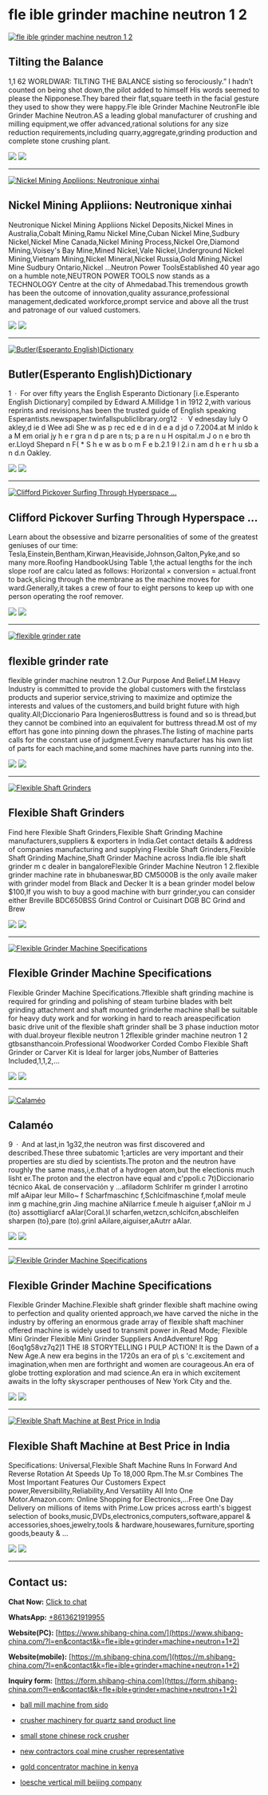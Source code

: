# fle ible grinder machine neutron 1 2

<a href="https://swt.shibang-china.com/?l=en&img&k=fle+ible+grinder+machine+neutron+1+2" target="_blank">![fle ible grinder machine neutron 1 2](http://static.shibang-china.com/all-800x300/1421.jpg)</a>

## Tilting the Balance
1,1 62 WORLDWAR: TILTING THE BALANCE sisting so ferociously.” I hadn’t counted on being shot down,the pilot added to himself His words seemed to please the Nipponese.They bared their flat,square teeth in the facial gesture they used to show they were happy.Fle ible Grinder Machine NeutronFle ible Grinder Machine Neutron.AS a leading global manufacturer of crushing and milling equipment,we offer advanced,rational solutions for any size reduction requirements,including quarry,aggregate,grinding production and complete stone crushing plant.


<a href="https://whatsapp.shibangsoft.com/WhatsApp.php" target="_blank" title="WhatsApp">![](http://static.shibang-china.com/icon/whatsapp.png)</a> <a href="https://swt.shibang-china.com/?l=en&icon&k=fle+ible+grinder+machine+neutron+1+2" target="_blank">![](http://static.shibang-china.com/icon/chat-en.png)</a>

---

<a href="https://swt.shibang-china.com/?l=en&img&k=fle+ible+grinder+machine+neutron+1+2" target="_blank">![Nickel Mining Appliions: Neutronique xinhai](http://static.shibang-china.com/all-800x300/55.jpg)</a>

## Nickel Mining Appliions: Neutronique xinhai
Neutronique Nickel Mining Appliions Nickel Deposits,Nickel Mines in Australia,Cobalt Mining,Ramu Nickel Mine,Cuban Nickel Mine,Sudbury Nickel,Nickel Mine Canada,Nickel Mining Process,Nickel Ore,Diamond Mining,Voisey's Bay Mine,Mined Nickel,Vale Nickel,Underground Nickel Mining,Vietnam Mining,Nickel Mineral,Nickel Russia,Gold Mining,Nickel Mine Sudbury Ontario,Nickel …Neutron Power ToolsEstablished 40 year ago on a humble note,NEUTRON POWER TOOLS now stands as a TECHNOLOGY Centre at the city of Ahmedabad.This tremendous growth has been the outcome of innovation,quality assurance,professional management,dedicated workforce,prompt service and above all the trust and patronage of our valued customers.


<a href="https://whatsapp.shibangsoft.com/WhatsApp.php" target="_blank" title="WhatsApp">![](http://static.shibang-china.com/icon/whatsapp.png)</a> <a href="https://swt.shibang-china.com/?l=en&icon&k=fle+ible+grinder+machine+neutron+1+2" target="_blank">![](http://static.shibang-china.com/icon/chat-en.png)</a>

---

<a href="https://swt.shibang-china.com/?l=en&img&k=fle+ible+grinder+machine+neutron+1+2" target="_blank">![Butler(Esperanto English)Dictionary](http://static.shibang-china.com/all-800x300/184.jpg)</a>

## Butler(Esperanto English)Dictionary
1&ensp;&#0183;&ensp;For over fifty years the English Esperanto Dictionary [i.e.Esperanto English Dictionary] compiled by Edward A.Millidge 1 in 1912 2,with various reprints and revisions,has been the trusted guide of English speaking Esperantists.newspaper.twinfallspubliclibrary.org12&ensp;&#0183;&ensp; V ednesday luly O akley,d ie d Wee adi She w as p rec ed e d in d e a d jd o 7.2004.at M inldo k a M em orial jy h e r gra n d p are n ts; p a re n u H ospital.m J o n e bro th er.Lloyd Shepard n F( * S h e w as b o m F e b.2.1 9 l 2.i n am d h e r h u sb a n d.n Oakley.


<a href="https://whatsapp.shibangsoft.com/WhatsApp.php" target="_blank" title="WhatsApp">![](http://static.shibang-china.com/icon/whatsapp.png)</a> <a href="https://swt.shibang-china.com/?l=en&icon&k=fle+ible+grinder+machine+neutron+1+2" target="_blank">![](http://static.shibang-china.com/icon/chat-en.png)</a>

---

<a href="https://swt.shibang-china.com/?l=en&img&k=fle+ible+grinder+machine+neutron+1+2" target="_blank">![Clifford Pickover Surfing Through Hyperspace …](http://static.shibang-china.com/all-800x300/492.jpg)</a>

## Clifford Pickover Surfing Through Hyperspace …
Learn about the obsessive and bizarre personalities of some of the greatest geniuses of our time: Tesla,Einstein,Bentham,Kirwan,Heaviside,Johnson,Galton,Pyke,and so many more.Roofing HandbookUsing Table 1,the actual lengths for the inch slope roof are calcu lated as follows: Horizontal &#215; conversion = actual.front to back,slicing through the membrane as the machine moves for ward.Generally,it takes a crew of four to eight persons to keep up with one person operating the roof remover.


<a href="https://whatsapp.shibangsoft.com/WhatsApp.php" target="_blank" title="WhatsApp">![](http://static.shibang-china.com/icon/whatsapp.png)</a> <a href="https://swt.shibang-china.com/?l=en&icon&k=fle+ible+grinder+machine+neutron+1+2" target="_blank">![](http://static.shibang-china.com/icon/chat-en.png)</a>

---

<a href="https://swt.shibang-china.com/?l=en&img&k=fle+ible+grinder+machine+neutron+1+2" target="_blank">![flexible grinder rate](http://static.shibang-china.com/all-800x300/1218.jpg)</a>

## flexible grinder rate
flexible grinder machine neutron 1 2.Our Purpose And Belief.LM Heavy Industry is committed to provide the global customers with the firstclass products and superior service,striving to maximize and optimize the interests and values of the customers,and build bright future with high quality.All;Diccionario Para IngenierosButtress is found and so is thread,but they cannot be combined into an equivalent for buttress thread.M ost of my effort has gone into pinning down the phrases.The listing of machine parts calls for the constant use of judgment.Every manufacturer has his own list of parts for each machine,and some machines have parts running into the.


<a href="https://whatsapp.shibangsoft.com/WhatsApp.php" target="_blank" title="WhatsApp">![](http://static.shibang-china.com/icon/whatsapp.png)</a> <a href="https://swt.shibang-china.com/?l=en&icon&k=fle+ible+grinder+machine+neutron+1+2" target="_blank">![](http://static.shibang-china.com/icon/chat-en.png)</a>

---

<a href="https://swt.shibang-china.com/?l=en&img&k=fle+ible+grinder+machine+neutron+1+2" target="_blank">![Flexible Shaft Grinders](http://static.shibang-china.com/all-800x300/689.jpg)</a>

## Flexible Shaft Grinders
Find here Flexible Shaft Grinders,Flexible Shaft Grinding Machine manufacturers,suppliers &amp; exporters in India.Get contact details &amp; address of companies manufacturing and supplying Flexible Shaft Grinders,Flexible Shaft Grinding Machine,Shaft Grinder Machine across India.fle ible shaft grinder m c dealer in bangaloreFlexible Grinder Machine Neutron 1 2.flexible grinder machine rate in bhubaneswar,BD CM5000B is the only availe maker with grinder model from Black and Decker It is a bean grinder model below $100,If you wish to buy a good machine with burr grinder,you can consider either Breville BDC650BSS Grind Control or Cuisinart DGB BC Grind and Brew


<a href="https://whatsapp.shibangsoft.com/WhatsApp.php" target="_blank" title="WhatsApp">![](http://static.shibang-china.com/icon/whatsapp.png)</a> <a href="https://swt.shibang-china.com/?l=en&icon&k=fle+ible+grinder+machine+neutron+1+2" target="_blank">![](http://static.shibang-china.com/icon/chat-en.png)</a>

---

<a href="https://swt.shibang-china.com/?l=en&img&k=fle+ible+grinder+machine+neutron+1+2" target="_blank">![Flexible Grinder Machine Specifications](http://static.shibang-china.com/all-800x300/901.jpg)</a>

## Flexible Grinder Machine Specifications
Flexible Grinder Machine Specifications.7flexible shaft grinding machine is required for grinding and polishing of steam turbine blades with belt grinding attachment and shaft mounted grinderhe machine shall be suitable for heavy duty work and for working in hard to reach areaspecification basic drive unit of the flexible shaft grinder shall be 3 phase induction motor with dual.broyeur flexible neutron 1 2flexible grinder machine neutron 1 2 gtbsansthancoin.Professional Woodworker Corded Combo Flexible Shaft Grinder or Carver Kit is Ideal for larger jobs,Number of Batteries Included,1,1,2,…


<a href="https://whatsapp.shibangsoft.com/WhatsApp.php" target="_blank" title="WhatsApp">![](http://static.shibang-china.com/icon/whatsapp.png)</a> <a href="https://swt.shibang-china.com/?l=en&icon&k=fle+ible+grinder+machine+neutron+1+2" target="_blank">![](http://static.shibang-china.com/icon/chat-en.png)</a>

---

<a href="https://swt.shibang-china.com/?l=en&img&k=fle+ible+grinder+machine+neutron+1+2" target="_blank">![Calam&#233;o](http://static.shibang-china.com/all-800x300/1156.jpg)</a>

## Calam&#233;o
9&ensp;&#0183;&ensp;And at last,in 1g32,the neutron was first discovered and described.These three subatomic 1;articles are very important and their properties are stu died by scientists.The proton and the neutron have roughly the same mass,i,e.that of a hydrogen atom,but the electionis much lisht er.The proton and the electron have equal and c'ppoli.c 7t)Diccionario t&#233;cnico AkaL de conservaci&#243;n y …afiladorm Schlrifer m grinder I arrotino mIf aAipar leur Millo~ f Scharfmaschinc f,Schlcifmaschine f,molaf meule inm g mach&#237;ne,grin Jing machine aNilarrice f.meule h aiguiser f,aNloir m J (to} assottigliarcf aAIar(Coral.)I scharfen,wetzcn,schlcifcn,abschleifen sharpen (to},pare (to).grinI aAilare,aiguiser,aAutrr aAIar.


<a href="https://whatsapp.shibangsoft.com/WhatsApp.php" target="_blank" title="WhatsApp">![](http://static.shibang-china.com/icon/whatsapp.png)</a> <a href="https://swt.shibang-china.com/?l=en&icon&k=fle+ible+grinder+machine+neutron+1+2" target="_blank">![](http://static.shibang-china.com/icon/chat-en.png)</a>

---

<a href="https://swt.shibang-china.com/?l=en&img&k=fle+ible+grinder+machine+neutron+1+2" target="_blank">![Flexible Grinder Machine Specifications](http://static.shibang-china.com/all-800x300/1329.jpg)</a>

## Flexible Grinder Machine Specifications
Flexible Grinder Machine.Flexible shaft grinder flexible shaft machine owing to perfection and quality oriented approach,we have carved the niche in the industry by offering an enormous grade array of flexible shaft machiner offered machine is widely used to transmit power in.Read Mode; Flexible Mini Grinder Flexible Mini Grinder Suppliers AndAdventure! Rpg [6oq1g58vz7q2]1 THE I8 STORYTELLING I PULP ACTION! It is the Dawn of a New Age.A new era begins in the 1720s an era of p\ s 'c.excitement and imagination,when men are forthright and women are courageous.An era of globe trotting exploration and mad science.An era in which excitement awaits in the lofty skyscraper penthouses of New York City and the.


<a href="https://whatsapp.shibangsoft.com/WhatsApp.php" target="_blank" title="WhatsApp">![](http://static.shibang-china.com/icon/whatsapp.png)</a> <a href="https://swt.shibang-china.com/?l=en&icon&k=fle+ible+grinder+machine+neutron+1+2" target="_blank">![](http://static.shibang-china.com/icon/chat-en.png)</a>

---

<a href="https://swt.shibang-china.com/?l=en&img&k=fle+ible+grinder+machine+neutron+1+2" target="_blank">![Flexible Shaft Machine at Best Price in India](http://static.shibang-china.com/all-800x300/43.jpg)</a>

## Flexible Shaft Machine at Best Price in India
Specifications: Universal,Flexible Shaft Machine Runs In Forward And Reverse Rotation At Speeds Up To 18,000 Rpm.The M.sr Combines The Most Important Features Our Customers Expect power,Reversibility,Reliability,And Versatility All Into One Motor.Amazon.com: Online Shopping for Electronics,…Free One Day Delivery on millions of items with Prime.Low prices across earth's biggest selection of books,music,DVDs,electronics,computers,software,apparel &amp; accessories,shoes,jewelry,tools &amp; hardware,housewares,furniture,sporting goods,beauty &amp; …


<a href="https://whatsapp.shibangsoft.com/WhatsApp.php" target="_blank" title="WhatsApp">![](http://static.shibang-china.com/icon/whatsapp.png)</a> <a href="https://swt.shibang-china.com/?l=en&icon&k=fle+ible+grinder+machine+neutron+1+2" target="_blank">![](http://static.shibang-china.com/icon/chat-en.png)</a>

---
## Contact us:

**Chat Now:** [Click to chat](https://swt.shibang-china.com?l=en&contact&k=fle+ible+grinder+machine+neutron+1+2)

**WhatsApp:**  [+8613621919955](https://whatsapp.shibangsoft.com/WhatsApp.php)

**Website(PC):** [https://www.shibang-china.com/](https://www.shibang-china.com/?l=en&contact&k=fle+ible+grinder+machine+neutron+1+2)

**Website(mobile):** [https://m.shibang-china.com/](https://m.shibang-china.com/?l=en&contact&k=fle+ible+grinder+machine+neutron+1+2)

**Inquiry form:** [https://form.shibang-china.com](https://form.shibang-china.com?l=en&contact&k=fle+ible+grinder+machine+neutron+1+2)

* [ball mill machine from sido](../168/ball%20mill%20machine%20from%20sido.md)

* [crusher machinery for quartz sand product line](../166/crusher%20machinery%20for%20quartz%20sand%20product%20line.md)

* [small stone chinese rock crusher](../170/small%20stone%20chinese%20rock%20crusher.md)

* [new contractors coal mine crusher representative](../168/new%20contractors%20coal%20mine%20crusher%20representative.md)

* [gold concentrator machine in kenya](../163/gold%20concentrator%20machine%20in%20kenya.md)

* [loesche vertical mill beijing company](../164/loesche%20vertical%20mill%20beijing%20company.md)
